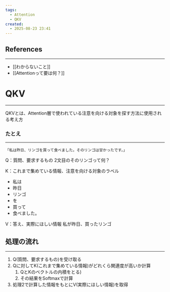 ```yaml
---
tags:
  - Attention
  - QKV
created:
  - 2025-08-23 23:41
---
```



## References
---
- [[わからないこと]]
- [[Attentionって要は何？]]

# QKV
---
QKVとは、Attention層で使われている注意を向ける対象を探す方法に使用される考え方

### たとえ
---
```
「私は昨日、リンゴを買って食べました。そのリンゴは甘かったです。」
```

Q：質問、要求するもの
2文目のそのリンゴって何？

K：これまで集めている情報、注意を向ける対象のラベル
- 私は
- 昨日
- リンゴ
- を
- 買って
- 食べました。

V：答え、実際にほしい情報
私が昨日、買ったリンゴ

## 処理の流れ
---
1. Q(質問、要求するもの)を受け取る
2. Qに対してK(これまで集めている情報)がどれくら関連度が高いか計算
	1. QとKのベクトルの内積をとる)
	2. その結果をSoftmaxで計算
3. 処理2で計算した情報をもとにV(実際にほしい情報)を取得